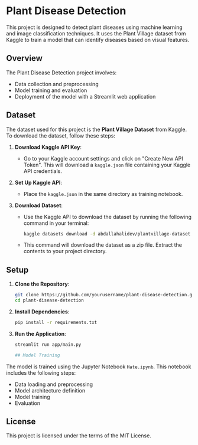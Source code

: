 # Plant Disease Detection

This project is designed to detect plant diseases using machine learning and image classification techniques. It uses the Plant Village dataset from Kaggle to train a model that can identify diseases based on visual features.

## Overview

The Plant Disease Detection project involves:
- Data collection and preprocessing
- Model training and evaluation
- Deployment of the model with a Streamlit web application

## Dataset

The dataset used for this project is the **Plant Village Dataset** from Kaggle. To download the dataset, follow these steps:

1. **Download Kaggle API Key**:
   - Go to your Kaggle account settings and click on "Create New API Token". This will download a `kaggle.json` file containing your Kaggle API credentials.

2. **Set Up Kaggle API**:
   - Place the `kaggle.json` in the same directory as training notebook.

3. **Download Dataset**:
   - Use the Kaggle API to download the dataset by running the following command in your terminal:
     ```sh
     kaggle datasets download -d abdallahalidev/plantvillage-dataset
     ```

   - This command will download the dataset as a zip file. Extract the contents to your project directory.

## Setup

1. **Clone the Repository**:
   ```sh
   git clone https://github.com/yourusername/plant-disease-detection.git
   cd plant-disease-detection

2. **Install Dependencies**:
   ```sh
   pip install -r requirements.txt

2. **Run the Application**:
   ```sh
   streamlit run app/main.py

   ## Model Training

The model is trained using the Jupyter Notebook `Hate.ipynb`. This notebook includes the following steps:

- Data loading and preprocessing
- Model architecture definition
- Model training
- Evaluation

## License

This project is licensed under the terms of the MIT License.


